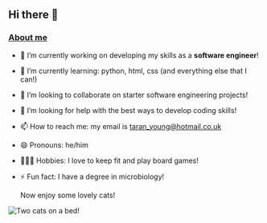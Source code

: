## Hi there 👋

<!--
**NewCoder96/NewCoder96** is a ✨ _special_ ✨ repository because its `README.md` (this file) appears on your GitHub profile.

Here are some ideas to get you started:

- 🔭 I’m currently working on ...
- 🌱 I’m currently learning ...
- 👯 I’m looking to collaborate on ...
- 🤔 I’m looking for help with ...
- 💬 Ask me about ...
- 📫 How to reach me: ...
- 😄 Pronouns: ...
- ⚡ Fun fact: ...
-->
### <ins> About me </ins>
- 🔭 I’m currently working on developing my skills as a **software engineer**!
- 🌱 I’m currently learning: python, html, css (and everything else that I can!)
- 👯 I’m looking to collaborate on starter software engineering projects!
- 🤔 I’m looking for help with the best ways to develop coding skills!
- 📫 How to reach me: my email is taran_young@hotmail.co.uk
- 😄 Pronouns: he/him
- 🏃‍➡️🎲 Hobbies: I love to keep fit and play board games!
- ⚡ Fun fact: I have a degree in microbiology!

  Now enjoy some lovely cats!

![Two cats on a bed!](https://github.com/NewCoder96/newRepository/blob/main/Two_cats.jpeg)
